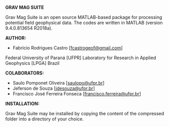 **GRAV MAG SUITE**

Grav Mag Suite is an open source MATLAB-based package for processing potential field geophysical data. The codes are written in MATLAB (version 9.4.0.813654 R2018a).

**AUTHOR:**
* Fabrício Rodrigues Castro [fcastrogeof@gmail.com]

Federal University of Paraná [UFPR]
Laboratory for Research in Applied Geophysics [LPGA]
Brazil

**COLABORATORS:**
* Saulo Pomponet Oliveira [saulopo@ufpr.br]
* Jeferson de Souza [jdesouza@ufpr.br]
* Francisco José Ferreira Fonseca [francisco.ferreira@ufpr.br]

**INSTALLATION:**

Grav Mag Suite may be installed by copying the content of the compressed folder into a directory of your choice.
